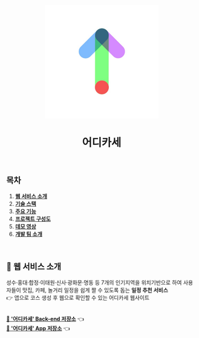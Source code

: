 <div align="center">
  <br />
  <img src="./readme_img/Logo.png" alt="어디카세 로고" width="300px" height="300px"  />
  <h1>어디카세</h1>
  <br />
</div>

## 목차

1. [**웹 서비스 소개**](#1)
2. [**기술 스택**](#2)
3. [**주요 기능**](#3)
4. [**프로젝트 구성도**](#4)
5. [**데모 영상**](#5)
6. [**개발 팀 소개**](#6)


<br />

<div id="1"></div>

## 💁 웹 서비스 소개
성수·홍대·합정·이태원·신사·광화문·명동 등 7개의 인기지역을 위치기반으로 하여 사용자들이 맛집, 카페, 놀거리 일정을 쉽게 짤 수 있도록 돕는 **일정 추천 서비스** 
<br />
👉 앱으로 코스 생성 후 웹으로 확인할 수 있는 어디카세 웹사이트
<br />
<br />

[**🔗 '어디카세' Back-end 저장소**](https://github.com/Eodikase/backend) 👈
<br />
[**🔗 '어디카세' App 저장소**](https://github.com/Eodikase/EodikaseMultiplatform) 👈

<br />
